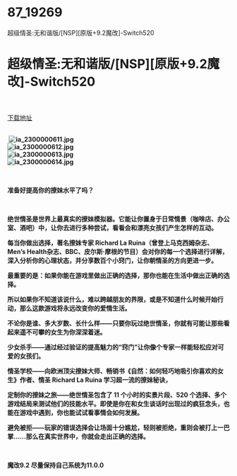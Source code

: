 # 87_19269
超级情圣:无和谐版/[NSP][原版+9.2魔改]-Switch520
# 超级情圣:无和谐版/[NSP][原版+9.2魔改]-Switch520
 <br/></br>
[下载地址](https://www.switch520.cc/article/19269 "下载地址")
<br/></br>

<p><strong>&nbsp;<img title="ia_2300000611.jpg" src="https://www.switch520.cc/muke_img/2021_06_27_316cc63405ba2.jpg" alt="ia_2300000611.jpg"></strong><br>
<strong><img title="ia_2300000612.jpg" src="https://www.switch520.cc/muke_img/2021_06_27_90b0867c73d96.jpg" alt="ia_2300000612.jpg"></strong><br>
<strong><img title="ia_2300000613.jpg" src="https://www.switch520.cc/muke_img/2021_06_27_1913b16b41087.jpg" alt="ia_2300000613.jpg"></strong><br>
<strong><img title="ia_2300000614.jpg" src="https://www.switch520.cc/muke_img/2021_06_27_96badc93485be.jpg" alt="ia_2300000614.jpg"></strong></p>
<p>&nbsp;</p>
<p><strong>准备好提高你的撩妹水平了吗？</strong></p>
<p>&nbsp;</p>
<p><strong>绝世情圣是世界上最真实的撩妹模拟器。它能让你置身于日常情景（咖啡店、办公室、酒吧）中，让你去进行多种尝试，看看会和漂亮女孩们产生怎样的互动。</strong></p>
<p><strong>每当你做出选择，著名撩妹专家 Richard La Ruina（曾登上马克西姆杂志、Men’s Health杂志、BBC、皮尔斯·摩根的节目）会对你的每一个选择进行详解，深入分析你的心理状态，并分享数百个小窍门，让你朝情圣的方向更进一步。</strong></p>
<p><strong>最重要的是：如果你能在游戏里做出正确的选择，那你也能在生活中做出正确的选择。</strong></p>
<p><strong>所以如果你不知道该说什么，难以跨越朋友的界限，或是不知道什么时候开始行动，那么这款游戏将永远改变你的爱情生活。</strong></p>
<p><strong>不论你是谁、多大岁数、长什么样——只要你玩过绝世情圣，你就有可能让那些看起来遥不可攀的女生为你深深着迷。</strong></p>
<p><strong>少女杀手——通过经过验证的提高魅力的“窍门”让你像个专家一样能轻松应对可爱的女孩们。</strong></p>
<p><strong>情圣学校——向欧洲顶尖撩妹大师、畅销书《自然：如何轻巧地吸引你喜欢的女生》作者、情圣 Richard La Ruina 学习超一流的撩妹秘诀，</strong></p>
<p><strong>定制你的撩妹之旅——绝世情圣包含了 11 个小时的实景片段、520 个选择、多个游戏结局来测试他们的技能水平。即使是你在和女生谈话时出现过的疯狂念头，也能在游戏中遇到，你也能试试看事情会如何发展。</strong></p>
<p><strong>避免被拒——玩家的错误选择会让场面十分尴尬，轻则被拒绝，重则会被打上一巴掌……那么在真实世界中，你就会走出正确的选择。</strong></p>
<p>&nbsp;</p>
<p><strong>魔改9.2 尽量保持自己系统为11.0.0</strong></p>
